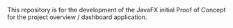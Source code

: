 This repository is for the development of the JavaFX initial Proof of Concept for the project overview / dashboard application.